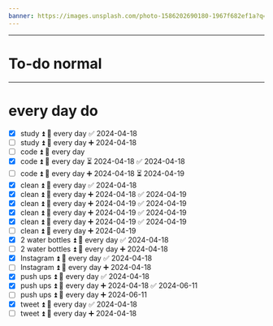 ```yaml
---
banner: https://images.unsplash.com/photo-1586202690180-1967f682ef1a?q=80&w=1488&auto=format&fit=crop&ixlib=rb-4.0.3&ixid=M3wxMjA3fDB8MHxwaG90by1wYWdlfHx8fGVufDB8fHx8fA%3D%3D
---
```


---

# **To-do** normal


---


# every day do

- [x] study ⏫ 🔁 every day ✅ 2024-04-18
- [ ] study ⏫ 🔁 every day ➕ 2024-04-18
- [ ] code ⏫ 🔁 every day
- [x] code ⏫ 🔁 every day ⏳ 2024-04-18 ✅ 2024-04-18
- [ ] code ⏫ 🔁 every day ➕ 2024-04-18 ⏳ 2024-04-19
- [x] clean ⏫ 🔁 every day ✅ 2024-04-18
- [x] clean ⏫ 🔁 every day ➕ 2024-04-18 ✅ 2024-04-19
- [x] clean ⏫ 🔁 every day ➕ 2024-04-19 ✅ 2024-04-19
- [x] clean ⏫ 🔁 every day ➕ 2024-04-19 ✅ 2024-04-19
- [x] clean ⏫ 🔁 every day ➕ 2024-04-19 ✅ 2024-04-19
- [ ] clean ⏫ 🔁 every day ➕ 2024-04-19
- [x] 2 water bottles ⏫ 🔁 every day ✅ 2024-04-18
- [ ] 2 water bottles ⏫ 🔁 every day ➕ 2024-04-18
- [x] Instagram ⏫ 🔁 every day ✅ 2024-04-18
- [ ] Instagram ⏫ 🔁 every day ➕ 2024-04-18
- [x] push ups ⏫ 🔁 every day ✅ 2024-04-18
- [x] push ups ⏫ 🔁 every day ➕ 2024-04-18 ✅ 2024-06-11
- [ ] push ups ⏫ 🔁 every day ➕ 2024-06-11
- [x] tweet ⏫ 🔁 every day ✅ 2024-04-18
- [ ] tweet ⏫ 🔁 every day ➕ 2024-04-18